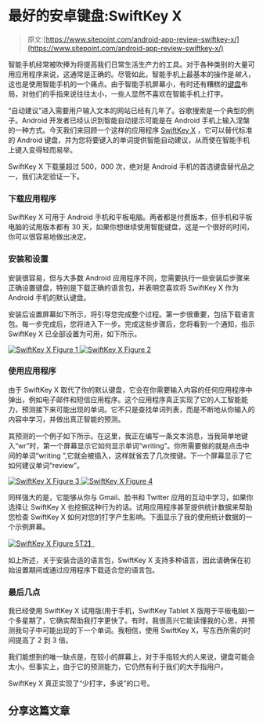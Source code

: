 # 最好的安卓键盘:SwiftKey X

> 原文:[https://www.sitepoint.com/android-app-review-swiftkey-x/](https://www.sitepoint.com/android-app-review-swiftkey-x/)

智能手机经常被吹捧为将提高我们日常生活生产力的工具。对于各种类别的大量可用应用程序来说，这通常是正确的。尽管如此，智能手机上最基本的操作是*输入*，这也是使用智能手机的一个痛点。由于智能手机屏幕小，有时还有糟糕的[键盘](https://www.sitepoint.com/best-mechanical-keyboards/)布局，对他们的手指来说往往太小，一些人显然不喜欢在智能手机上打字。

“自动建议”进入需要用户输入文本的网站已经有几年了。谷歌搜索是一个典型的例子。Android 开发者已经认识到智能自动提示可能是在 Android 手机上输入涅槃的一种方式。今天我们来回顾一个这样的应用程序 [SwiftKey X](http://www.swiftkey.net/) ，它可以替代标准的 Android 键盘，并为您将要键入的单词提供智能自动建议，从而使在智能手机上键入变得轻而易举。

SwiftKey X 下载量超过 500，000 次，绝对是 Android 手机的首选键盘替代品之一，我们决定验证一下。

### 下载应用程序

SwiftKey X 可用于 Android 手机和平板电脑。两者都是付费版本，但手机和平板电脑的试用版本都有 30 天，如果你想继续使用智能键盘，这是一个很好的时间，你可以很容易地做出决定。

### 安装和设置

安装很容易，但与大多数 Android 应用程序不同，您需要执行一些安装后步骤来正确设置键盘，特别是下载正确的语言包，并表明您喜欢将 SwiftKey X 作为 Android 手机的默认键盘。

安装后设置屏幕如下所示，将引导您完成整个过程。第一步很重要，包括下载语言包。每一步完成后，您将进入下一步。完成这些步骤后，您将看到一个通知，指示 SwiftKey X 已全部设置为可用，如下所示。

[![SwiftKey X Figure 1](../Images/7bc3afafa59ef8c30d21386b8a2829f4.png "SwiftKey X Figure 1") ](https://www.sitepoint.com/wp-content/uploads/2011/12/s1.png) [ ![SwiftKey X Figure 2](../Images/10aebecb58835b442ad450486f4403b8.png "SwiftKey X Figure 2")](https://www.sitepoint.com/wp-content/uploads/2011/12/s2.png)

### 使用应用程序

由于 SwiftKey X 取代了你的默认键盘，它会在你需要输入内容的任何应用程序中弹出，例如电子邮件和短信应用程序。这个应用程序真正实现了它的人工智能能力，预测接下来可能出现的单词。它不只是查找单词列表，而是不断地从你输入的内容中学习，并做出真正智能的预测。

其预测的一个例子如下所示。在这里，我正在编写一条文本消息，当我简单地键入“wr”时，第一个屏幕显示它如何显示单词“writing”。你所需要做的就是点击中间的单词“writing ”,它就会被插入，这样就省去了几次按键。下一个屏幕显示了它如何建议单词“review”。

[![SwiftKey X Figure 3](../Images/20a8540f8dda465a55afa8a67a4051eb.png "SwiftKey X Figure 3") ](https://www.sitepoint.com/wp-content/uploads/2011/12/s3.png) [ ![SwiftKey X Figure 4](../Images/a446d068c4bf9f65f1eccb62918f17b2.png "SwiftKey X Figure 4")](https://www.sitepoint.com/wp-content/uploads/2011/12/s4.png)

同样强大的是，它能够从你与 Gmail、脸书和 Twitter 应用的互动中学习，如果你选择让 SwiftKey X 也挖掘这种行为的话。试用应用程序甚至提供统计数据来帮助您检查 SwiftKey X 如何对您的打字产生影响。下面显示了我的使用统计数据的一个示例屏幕。

[![SwiftKey X Figure 5](../Images/12a81db9272fcd937c44128804667c55.png "SwiftKey X Figure 5")T2】](https://www.sitepoint.com/wp-content/uploads/2011/12/s5.png)

如上所述，关于安装合适的语言包，SwiftKey X 支持多种语言，因此请确保在初始设置期间或通过应用程序下载适合您的语言包。

### 最后几点

我已经使用 SwiftKey X 试用版(用于手机，SwiftKey Tablet X 版用于平板电脑)一个多星期了，它确实帮助我打字更快了。有时，我很高兴它能读懂我的心思，并预测我句子中可能出现的下一个单词。我相信，使用 SwiftKey X，写东西所需的时间提高了 2 到 3 倍。

我们能想到的唯一缺点是，在较小的屏幕上，对于手指较大的人来说，键盘可能会太小。但事实上，由于它的预测能力，它仍然有利于我们的大手指用户。

SwiftKey X 真正实现了“少打字，多说”的口号。

## 分享这篇文章